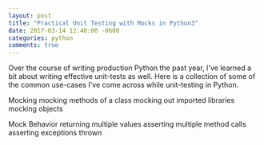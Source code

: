 ```yaml
---
layout: post
title: "Practical Unit Testing with Mocks in Python3"
date: 2017-03-14 12:40:00 -0600
categories: python
comments: true
---
```


Over the course of writing production Python the past year, I've learned a bit
about writing effective unit-tests as well. Here is a collection of some of the
common use-cases I've come across while unit-testing in Python.

Mocking
    mocking methods of a class
    mocking out imported libraries
    mocking objects

Mock Behavior
    returning multiple values
    asserting multiple method calls
    asserting exceptions thrown


